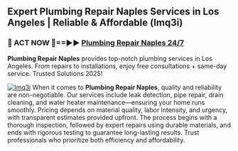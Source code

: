 ## Expert Plumbing Repair Naples Services in Los Angeles | Reliable & Affordable (lmq3i)  

<h3>🚿 ACT NOW 🌟==►► <a href="https://tinyurl.com/2ne6vx2x" rel="nofollow">Plumbing Repair Naples 24/7</a></h3>

**Plumbing Repair Naples** provides top-notch plumbing services in Los Angeles. From repairs to installations, enjoy free consultations + same-day service. Trusted Solutions 2025!

[![lmq3i](https://i.imgur.com/4PFF4AK.jpeg)](https://tinyurl.com/2ne6vx2x)
When it comes to **Plumbing Repair Naples**, quality and reliability are non-negotiable. Our services include leak detection, pipe repair, drain cleaning, and water heater maintenance—ensuring your home runs smoothly. Pricing depends on material quality, labor intensity, and urgency, with transparent estimates provided upfront. The process begins with a thorough inspection, followed by expert repairs using durable materials, and ends with rigorous testing to guarantee long-lasting results. Trust professionals who prioritize both efficiency and affordability.